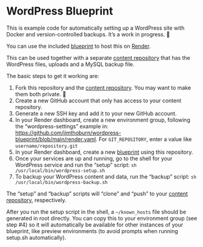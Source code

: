 # WordPress Blueprint

This is example code for automatically setting up a WordPress site with Docker and version-controlled backups. It’s a work in progress. 🚧

You can use the included [blueprint](https://render.com/docs/infrastructure-as-code) to host this on [Render](https://render.com/).

This can be used together with a separate [content repository](https://github.com/jimthoburn/wordpress-content-example) that has the WordPress files, uploads and a MySQL backup file.

The basic steps to get it working are:

1. Fork this repository and the [content repository](https://github.com/jimthoburn/wordpress-content-example). You may want to make them both private. 🔐
2. Create a new GitHub account that only has access to your content repository.
3. Generate a new SSH key and add it to your new GitHub account.
4. In your Render dashboard, create a new environment group, following the “wordpress-settings” example in: https://github.com/jimthoburn/wordpress-blueprint/blob/main/render.yaml. For `GIT_REPOSITORY`, enter a value like `username/repository.git`
5. In your Render dashboard, create a new [blueprint](https://render.com/docs/infrastructure-as-code) using this repository.
6. Once your services are up and running, go to the shell for your WordPress service and run the “setup” script: `sh /usr/local/bin/wordpress-setup.sh`
7. To backup your WordPress content and data, run the “backup” script: `sh /usr/local/bin/wordpress-backup.sh`

The “setup” and “backup” scripts will “clone” and “push” to your [content repository](https://github.com/jimthoburn/wordpress-content-example), respectively.

After you run the setup script in the shell, a `~/known_hosts` file should be generated in root directly. You can copy this to your environment group (see step #4) so it will automatically be available for other instances of your blueprint, like preview environments (to avoid prompts when running setup.sh automatically).
